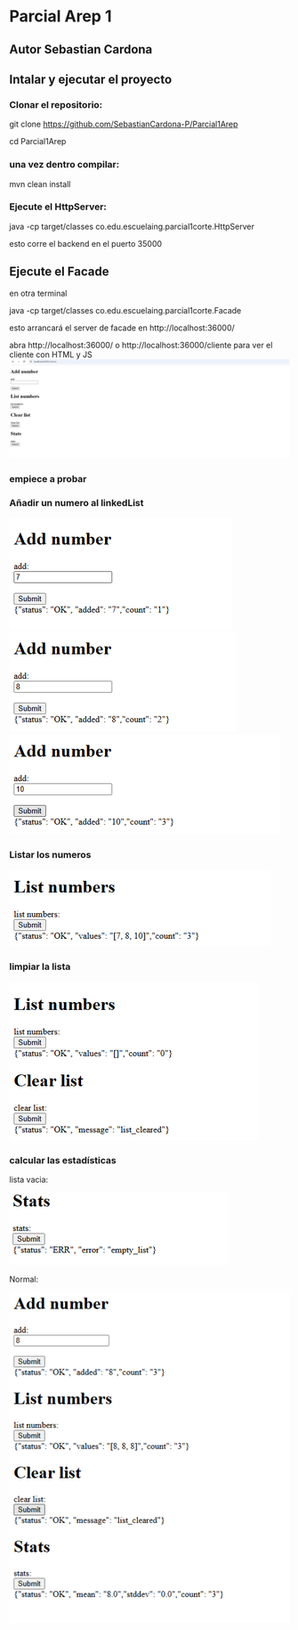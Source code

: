 
# Parcial Arep 1

## Autor Sebastian Cardona

## Intalar y ejecutar el proyecto

### Clonar el repositorio:

git clone https://github.com/SebastianCardona-P/Parcial1Arep

cd Parcial1Arep

### una vez dentro compilar:

mvn clean install

### Ejecute el HttpServer:
java -cp target/classes co.edu.escuelaing.parcial1corte.HttpServer

esto corre el backend en el puerto 35000

## Ejecute el Facade
en otra terminal

java -cp target/classes co.edu.escuelaing.parcial1corte.Facade

esto arrancará el server de facade en http://localhost:36000/

abra http://localhost:36000/ o http://localhost:36000/cliente para ver el cliente con HTML y JS
![inicio](image.png)

### empiece a probar

### Añadir un numero al linkedList 
![alt text](image-1.png)
![alt text](image-3.png)
![alt text](image-4.png)

### Listar los numeros
![alt text](image-5.png)

### limpiar la lista
![alt text](image-6.png)


### calcular las estadísticas

lista vacia:

![alt text](image-7.png)

Normal:

![alt text](image-8.png)